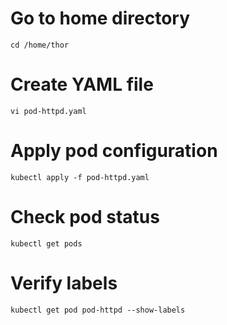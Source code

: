 # Go to home directory
```
cd /home/thor
```
# Create YAML file 
```
vi pod-httpd.yaml
```
# Apply pod configuration
```
kubectl apply -f pod-httpd.yaml
```
# Check pod status
```
kubectl get pods
```
# Verify labels
```
kubectl get pod pod-httpd --show-labels
```
